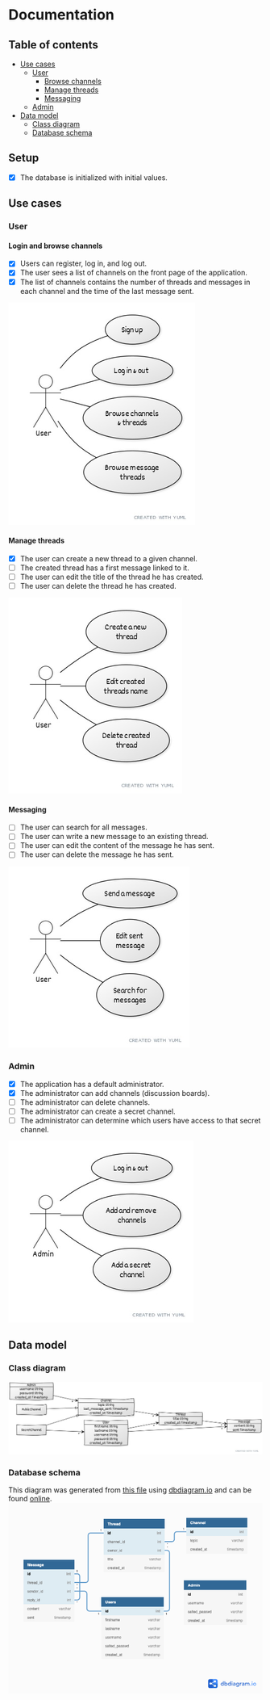 # Documentation

## Table of contents
 * [Use cases](#use-cases)
   + [User](#user)
     - [Browse channels](#login-and-browse-channels)
     - [Manage threads](#manage-threads)
     - [Messaging](#messaging)
   + [Admin](#admin)
 * [Data model](#data-model)
    + [Class diagram](#class-diagram)
    + [Database schema](#database-schema)

## Setup
- [x] The database is initialized with initial values.

## Use cases

### User

#### Login and browse channels
- [x] Users can register, log in, and log out.
- [x] The user sees a list of channels on the front page of the application.
- [x] The list of channels contains the number of threads and messages in each channel and the time of the last message sent.

<img src="./img/use-cases/user-browse.jpeg">

#### Manage threads
- [x] The user can create a new thread to a given channel.
- [ ] The created thread has a first message linked to it.
- [ ] The user can edit the title of the thread he has created.
- [ ] The user can delete the thread he has created.

<img src="./img/use-cases/user-threads.jpeg">


#### Messaging
- [ ] The user can search for all messages.
- [ ] The user can write a new message to an existing thread.
- [ ] The user can edit the content of the message he has sent.
- [ ] The user can delete the message he has sent.

<img src="./img/use-cases/user-msg.jpeg">

### Admin
- [x] The application has a default administrator.
- [x] The administrator can add channels (discussion boards).
- [ ] The administrator can delete channels.
- [ ] The administrator can create a secret channel.
- [ ] The administrator can determine which users have access to that secret channel.

<img src="./img/use-cases/admin.jpeg">

## Data model

### Class diagram
<img src="./img/data/class.jpeg">

### Database schema
This diagram was generated from [this file](./database-diagram.txt) using [dbdiagram.io](dbdiagram.io) and
can be found [online](https://dbdiagram.io/d/60b2812bb29a09603d171c27).
<img src="./img/data/database.png">

